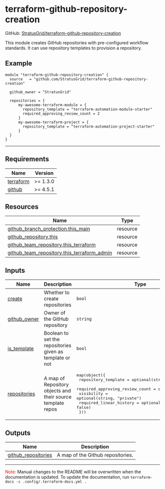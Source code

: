 <!-- BEGIN_TF_DOCS -->
# terraform-github-repository-creation

GitHub: [StratusGrid/terraform-github-repository-creation](https://github.com/StratusGrid/terraform-github-repository-creation)

This module creates GitHub repositories with pre-configured workflow standards. It can use repository templates to provision a repository.

## Example

```hcl
module "terraform-github-repository-creation" {
  source   = "github.com/StratusGrid/terraform-github-repository-creation"

  github_owner = "StratusGrid"

  repositories = {
      my-awesome-terraform-module = {
        repository_template = "terraform-automation-module-starter"
        required_approving_review_count = 2
      }
      my-awesome-terraform-project = {
        repository_template = "terraform-automation-project-starter"
      }
  }
}
```
---
## Requirements

| Name | Version |
|------|---------|
| <a name="requirement_terraform"></a> [terraform](#requirement\_terraform) | >= 1.3.0 |
| <a name="requirement_github"></a> [github](#requirement\_github) | >= 4.5.1 |

## Resources

| Name | Type |
|------|------|
| [github_branch_protection.this_main](https://registry.terraform.io/providers/integrations/github/latest/docs/resources/branch_protection) | resource |
| [github_repository.this](https://registry.terraform.io/providers/integrations/github/latest/docs/resources/repository) | resource |
| [github_team_repository.this_terraform](https://registry.terraform.io/providers/integrations/github/latest/docs/resources/team_repository) | resource |
| [github_team_repository.this_terraform_admin](https://registry.terraform.io/providers/integrations/github/latest/docs/resources/team_repository) | resource |

## Inputs

| Name | Description | Type | Default | Required |
|------|-------------|------|---------|:--------:|
| <a name="input_create"></a> [create](#input\_create) | Whether to create repositories | `bool` | `true` | no |
| <a name="input_github_owner"></a> [github\_owner](#input\_github\_owner) | Owner of the GitHub repository | `string` | n/a | yes |
| <a name="input_is_template"></a> [is\_template](#input\_is\_template) | Boolean to set the repositories given as template or not | `bool` | `false` | no |
| <a name="input_repositories"></a> [repositories](#input\_repositories) | A map of Repository objects and their source template repos | <pre>map(object({<br>    repository_template             = optional(string, "")<br>    required_approving_review_count = optional(number, 2)<br>    visibility                      = optional(string, "private")<br>    required_linear_history         = optional(bool, false)<br>  }))</pre> | n/a | yes |

## Outputs

| Name | Description |
|------|-------------|
| <a name="output_github_repositories"></a> [github\_repositories](#output\_github\_repositories) | A map of the Github repositories. |

---

<span style="color:red">Note:</span> Manual changes to the README will be overwritten when the documentation is updated. To update the documentation, run `terraform-docs -c .config/.terraform-docs.yml .`
<!-- END_TF_DOCS -->